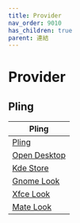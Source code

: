 ```yaml
---
title: Provider
nav_order: 9010
has_children: true
parent: 連結
---
```



# Provider


## Pling

| Pling |
| --- |
| [Pling](https://www.pling.com/) |
| [Open Desktop](https://www.opendesktop.org/browse/) |
| [Kde Store](https://store.kde.org/browse/) |
| [Gnome Look](https://www.gnome-look.org/browse/) |
| [Xfce Look](https://www.xfce-look.org/browse/) |
| [Mate Look](https://www.mate-look.org/browse/) |
